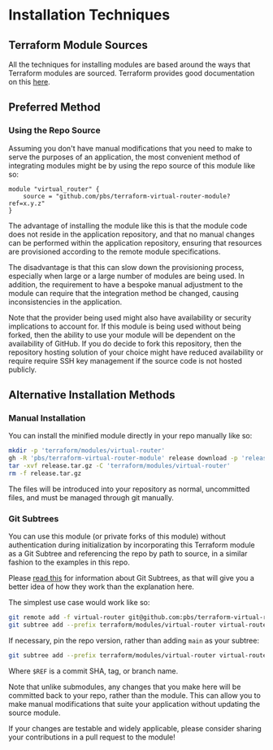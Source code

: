 # Installation Techniques

## Terraform Module Sources

All the techniques for installing modules are based around the ways that Terraform modules are sourced. Terraform provides good documentation on this [here][tf-module-sources].

## Preferred Method

### Using the Repo Source

Assuming you don't have manual modifications that you need to make to serve the purposes of an application, the most convenient method of integrating modules might be by using the repo source of this module like so:

```hcl
module "virtual_router" {
    source = "github.com/pbs/terraform-virtual-router-module?ref=x.y.z"
}
```

The advantage of installing the module like this is that the module code does not reside in the application repository, and that no manual changes can be performed within the application repository, ensuring that resources are provisioned according to the remote module specifications.

The disadvantage is that this can slow down the provisioning process, especially when large or a large number of modules are being used. In addition, the requirement to have a bespoke manual adjustment to the module can require that the integration method be changed, causing inconsistencies in the application.

Note that the provider being used might also have availability or security implications to account for. If this module is being used without being forked, then the ability to use your module will be dependent on the availability of GitHub. If you do decide to fork this repository, then the repository hosting solution of your choice might have reduced availability or require require SSH key management if the source code is not hosted publicly.

## Alternative Installation Methods

### Manual Installation

You can install the minified module directly in your repo manually like so:

```bash
mkdir -p 'terraform/modules/virtual-router'
gh -R 'pbs/terraform-virtual-router-module' release download -p 'release.tar.gz' x.y.z
tar -xvf release.tar.gz -C 'terraform/modules/virtual-router'
rm -f release.tar.gz
```

The files will be introduced into your repository as normal, uncommitted files, and must be managed through git manually.

### Git Subtrees

You can use this module (or private forks of this module) without authentication during initialization by incorporating this Terraform module as a Git Subtree and referencing the repo by path to source, in a similar fashion to the examples in this repo.

Please [read this][atlassian-subtree] for information about Git Subtrees, as that will give you a better idea of how they work than the explanation here.

The simplest use case would work like so:

```bash
git remote add -f virtual-router git@github.com:pbs/terraform-virtual-router-module.git
git subtree add --prefix terraform/modules/virtual-router virtual-router main --squash
```

If necessary, pin the repo version, rather than adding `main` as your subtree:

```bash
git subtree add --prefix terraform/modules/virtual-router virtual-router $REF --squash
```

Where `$REF` is a commit SHA, tag, or branch name.

Note that unlike submodules, any changes that you make here will be committed back to your repo, rather than the module. This can allow you to make manual modifications that suite your application without updating the source module.

If your changes are testable and widely applicable, please consider sharing your contributions in a pull request to the module!

[atlassian-subtree]: https://www.atlassian.com/git/tutorials/git-subtree
[tf-module-sources]: https://www.terraform.io/language/modules/sources
